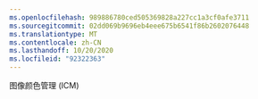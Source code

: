 ```yaml
---
ms.openlocfilehash: 989886780ced505369828a227cc1a3cf0afe3711
ms.sourcegitcommit: 02dd069b9696eb4eee675b6541f86b2602076448
ms.translationtype: MT
ms.contentlocale: zh-CN
ms.lasthandoff: 10/20/2020
ms.locfileid: "92322363"
---
```

图像颜色管理 (ICM)